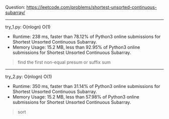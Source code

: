 Question: https://leetcode.com/problems/shortest-unsorted-continuous-subarray/

---

try_1.py: O(nlogn) O(1)

* Runtime: 238 ms, faster than 78.12% of Python3 online submissions for Shortest Unsorted Continuous Subarray.
* Memory Usage: 15.2 MB, less than 92.95% of Python3 online submissions for Shortest Unsorted Continuous Subarray.

> find the first non-equal presum or suffix sum

---

try_2.py: O(nlogn) O(1)

* Runtime: 350 ms, faster than 31.14% of Python3 online submissions for Shortest Unsorted Continuous Subarray.
* Memory Usage: 15.2 MB, less than 57.98% of Python3 online submissions for Shortest Unsorted Continuous Subarray.

> sort